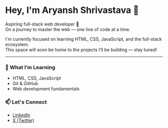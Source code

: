# Hey, I'm Aryansh Shrivastava 👋

Aspiring full-stack web developer 🚀  
On a journey to master the web — one line of code at a time.

I'm currently focused on learning HTML, CSS, JavaScript, and the full-stack ecosystem.  
This space will soon be home to the projects I’ll be building — stay tuned!

---

### 🧠 What I’m Learning
- HTML, CSS, JavaScript
- Git & GitHub
- Web development fundamentals

### 📫 Let's Connect
- [LinkedIn](https://www.linkedin.com/in/aryansh22)
- [X (Twitter)](https://x.com/AryanshShr11889)

<p align="center">
  <img src="https://komarev.com/ghpvc/?username=aryansh-shrivastava&style=flat-square&color=blue" alt

